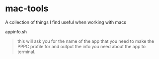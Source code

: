 # mac-tools
A collection of things I find useful when working with macs

appinfo.sh
> this will ask you for the name of the app that you need to make the PPPC profile for and output the info you need about the app to terminal.
